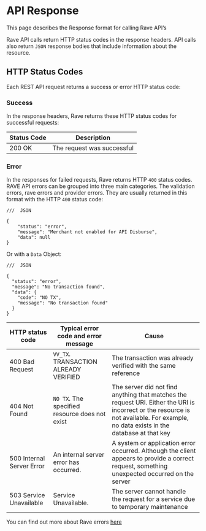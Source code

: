 # API Response
This page describes the Response format for calling Rave API’s
 
Rave API calls return HTTP status codes in the response headers. API calls also return `JSON` response bodies that include information about the resource.

## HTTP Status Codes
Each REST API request returns a success or error HTTP status code:

### Success
In the response headers, Rave returns these HTTP status codes for successful requests:

| Status Code | Description                |
| ----------- | -------------------------- |
| 200 OK      | The request was successful |


### Error

In the responses for failed requests, Rave returns HTTP `400` status codes.
RAVE API errors can be grouped into three main categories. The validation errors, rave errors and provider errors.
They are usually returned in this format with the HTTP `400` status code:



    ///  JSON
    
    {
        "status": "error",
        "message": "Merchant not enabled for API Disburse",
        "data": null
    }

Or with a `Data` Object:



    ///  JSON
    
    {
      "status": "error",
      "message": "No transaction found",
      "data": {
        "code": "NO TX",
        "message": "No transaction found"
      }
    }


| **HTTP status code**          | **Typical error code and error message**           | **Cause**                                                                                                                                                                                |
| ------------------------- | ---------------------------------------------- | ------------------------------------------------------------------------------------------------------------------------------------------------------------------------------------ |
| 400 Bad Request           | `VV_TX`. TRANSACTION ALREADY VERIFIED          | The transaction was already verified with the same reference                                                                                                                         |
| 404 Not Found             | `NO TX`. The specified resource does not exist | The server did not find anything that matches the request URI. Either the URI is incorrect or the resource is not available. For example, no data exists in the database at that key |
| 500 Internal Server Error | An internal server error has occurred.         | A system or application error occurred. Although the client appears to provide a correct request, something unexpected occurred on the server                                        |
| 503 Service Unavailable   | Service Unavailable.                           | The server cannot handle the request for a service due to temporary maintenance                                                                                                      |

You can find out more about Rave errors [here](/guides/api/rave-errors)
